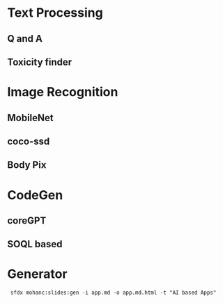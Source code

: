 # Text Processing
## Q and A
## Toxicity finder


# Image Recognition  
## MobileNet
## coco-ssd
## Body Pix

# CodeGen
## coreGPT
## SOQL based

# Generator
```
 sfdx mohanc:slides:gen -i app.md -o app.md.html -t "AI based Apps"

```